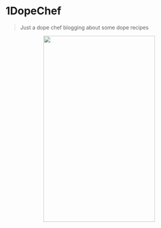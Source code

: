 # 1DopeChef

> Just a dope chef blogging about some dope recipes

<div align='center'>
<img  src='https://res.cloudinary.com/charley81/image/upload/v1607382632/1DopeChef/Screen_Shot_2020-12-07_at_6.03.20_PM_wh1cvr.png' height='500px' width='300'>
</div>
